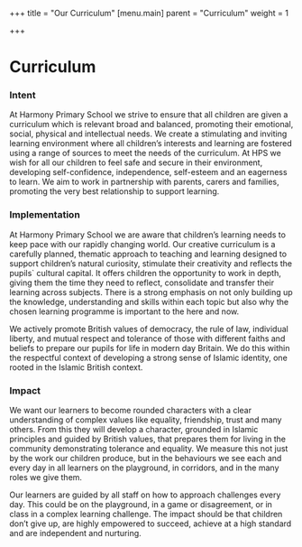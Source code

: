 +++
title = "Our Curriculum"
[menu.main]
parent = "Curriculum"
weight = 1

+++
# Curriculum

### Intent

At Harmony Primary School we strive to ensure that all children are given a curriculum which is relevant broad and balanced, promoting their emotional, social, physical and intellectual needs. We create a stimulating and inviting learning environment where all children’s interests and learning are fostered using a range of sources to meet the needs of the curriculum. At HPS we wish for all our children to feel safe and secure in their environment, developing self-confidence, independence, self-esteem and an eagerness to learn. We aim to work in partnership with parents, carers and families, promoting the very best relationship to support learning.

### Implementation

At Harmony Primary School we are aware that children’s learning needs to keep pace with our rapidly changing world. Our creative curriculum is a carefully planned, thematic approach to teaching and learning designed to support children’s natural curiosity, stimulate their creativity and reflects the pupils\` cultural capital. It offers children the opportunity to work in depth, giving them the time they need to reflect, consolidate and transfer their learning across subjects. There is a strong emphasis on not only building up the knowledge, understanding and skills within each topic but also why the chosen learning programme is important to the here and now.

We actively promote British values of democracy, the rule of law, individual liberty, and mutual respect and tolerance of those with different faiths and beliefs to prepare our pupils for life in modern day Britain. We do this within the respectful context of developing a strong sense of Islamic identity, one rooted in the Islamic British context.

### Impact

We want our learners to become rounded characters with a clear understanding of complex values like equality, friendship, trust and many others. From this they will develop a character, grounded in Islamic principles and guided by British values, that prepares them for living in the community demonstrating tolerance and equality. We measure this not just by the work our children produce, but in the behaviours we see each and every day in all learners on the playground, in corridors, and in the many roles we give them.

Our learners are guided by all staff on how to approach challenges every day. This could be on the playground, in a game or disagreement, or in class in a complex learning challenge. The impact should be that children don’t give up, are highly empowered to succeed, achieve at a high standard and are independent and nurturing.